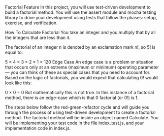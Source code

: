 Factorial Feature
In this project, you will use test-driven development to build a factorial method. You will use the assert module and mocha testing library to drive your development using tests that follow the phases: setup, exercise, and verification.

How To Calculate Factorial
You take an integer and you multiply that by all the integers that are less than it.

The factorial of an integer n is denoted by an exclamation mark n!, so 5! is equal to:

 5 × 4 × 3 × 2 × 1 = 120
Edge Case
An edge case is a problem or situation that occurs only at an extreme (maximum or minimum) operating parameter — you can think of these as special cases that you need to account for. Based on the logic of factorials, you would expect that calculating 0! would look like this:

0 × 0 = 0
But mathematically this is not true. In this instance of a factorial method, there is an edge-case which is that 0 factorial (or 0!) is 1.

The steps below follow the red-green-refactor cycle and will guide you through the process of using test-driven development to create a factorial method. The factorial method will be inside an object named Calculate. You will be implementing your test code in the file index_test.js, and your implementation code in index.js.